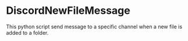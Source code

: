# DiscordNewFileMessage
This python script send message to a specific channel when a new file is added to a folder.
